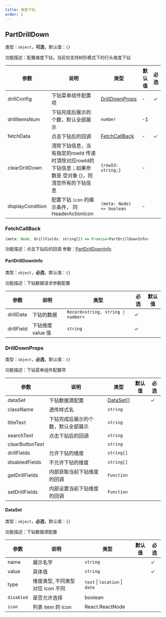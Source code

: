 ```yaml
---
title: 维度下钻
order: 2
---
```


## PartDrillDown

类型：`object`，**可选**，默认值：`{}`

<description>功能描述：配置维度下钻，当前仅支持树形模式下的行头维度下钻</description>

| 参数       | 说明 | 类型            | 默认值 | 必选  |
| ---------- | ---------- | --------------- | ------ | ----  |
| drillConfig | 下钻菜单组件配置项 | [DrillDownProps](#drilldownprops) | - | ✓ |
| drillItemsNum | 下钻完成后展示的个数，默认全部展示  | `number` | -1 | |
| fetchData | 点击下钻后的回调 | [FetchCallBack](#fetchcallback) | - | ✓ |
| clearDrillDown | 清除下钻信息，当有指定的rowId 传递时清除对应rowId的下钻信息；如果参数是 空对象 {}，则清空所有的下钻信息 | `{rowId: string;}` | - | |
| displayCondition | 配置下钻  `icon` 的展示条件， 同 HeaderActionIcon | `(meta: Node) => boolean` | - | |

### FetchCallBack

```js
(meta: Node, drillFields: string[]) => Promise<PartDrillDownInfo>
```

功能描述：点击下钻后的回调
参数：[PartDrillDownInfo](#partdrilldowninfo)

#### PartDrillDownInfo

类型：`object`，**必选**，默认值：`{}`

<description>功能描述：下钻数据请求参数配置</description>

| 参数       | 说明              | 类型            | 必选  | 默认值 |
| --- | --- | --- | --- | ---  |
| drillData | 下钻的数据 |  <code class="language-text">Record<string, string \| number> </code> | ✓ |   |
| drillField | 下钻维度 value 值 | `string` | ✓ |  |

### DrillDownProps

类型：`object`，**必选**，默认值：`{}`

<description>功能描述：下钻菜单组件配置项</description>

| 参数       | 说明                               | 类型            | 默认值 | 必选  |
| ---------- | ---------- | --------------- | ------ | ----  |
| dataSet | 下钻数据源配置 | [DataSet[]](#dataset) |  | ✓ |
| className | 透传样式名 | `string` |  | |
| titleText | 下钻完成后展示的个数，默认全部展示  | `string` |  | |
| searchText | 点击下钻后的回调 | `string` |  | |
| clearButtonText |  | `string` | |  |
| drillFields | 允许下钻的维度 | `string[]` |  | |
| disabledFields | 不允许下钻的维度| `string[]` | |  |
| getDrillFields | 内部获取当前下钻维度的回调 | `Function` | |  |
| setDrillFields | 内部设置当前下钻维度的回调 | `Function` | |  |

#### DataSet

类型：`object`，**必选**，默认值：`{}`

<description>功能描述：下钻数据源配置</description>

| 参数       | 说明                             | 类型            | 默认值 | 必选  |
| ---------- | ---------- | --------------- | ------ | ----  |
| name | 展示名字 | `string` | | ✓ |
| value | 具体值 | `string` |  | ✓ |
| type | 维度类型, 不同类型对应 icon 不同 | `text` \| `location` \| `date`  |   |  |
| `disabled` | 是否允许选择 | boolean |   |  |
| `icon` | 列表 item 的 icon | React.ReactNode |  |   |
